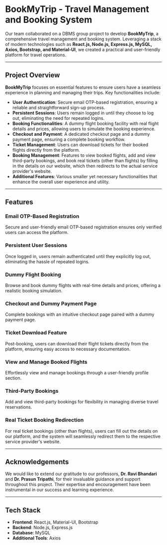 # BookMyTrip - Travel Management and Booking System

Our team collaborated on a DBMS group project to develop **BookMyTrip**, a comprehensive travel management and booking system. Leveraging a stack of modern technologies such as **React.js, Node.js, Express.js, MySQL, Axios, Bootstrap, and Material-UI**, we created a practical and user-friendly platform for travel operations.

---

## Project Overview

**BookMyTrip** focuses on essential features to ensure users have a seamless experience in planning and managing their trips. Key functionalities include:

- **User Authentication**: Secure email OTP-based registration, ensuring a reliable and straightforward sign-up process.
- **Persistent Sessions**: Users remain logged in until they choose to log out, eliminating the need for repeated logins.
- **Booking Functionalities**: A dummy flight booking facility with real flight details and prices, allowing users to simulate the booking experience.
- **Checkout and Payment**: A dedicated checkout page and a dummy payment page, ensuring a complete booking workflow.
- **Ticket Management**: Users can download tickets for their booked flights directly from the platform.
- **Booking Management**: Features to view booked flights, add and view third-party bookings, and book real tickets (other than flights) by filling in the details on our website, which then redirects to the actual service provider's website.
- **Additional Features**: Various smaller yet necessary functionalities that enhance the overall user experience and utility.

---

## Features

### Email OTP-Based Registration
Secure and user-friendly email OTP-based registration ensures only verified users can access the platform.

### Persistent User Sessions
Once logged in, users remain authenticated until they explicitly log out, eliminating the hassle of repeated logins.

### Dummy Flight Booking
Browse and book dummy flights with real-time details and prices, offering a realistic booking simulation.

### Checkout and Dummy Payment Page
Complete bookings with an intuitive checkout page paired with a dummy payment page.

### Ticket Download Feature
Post-booking, users can download their flight tickets directly from the platform, ensuring easy access to necessary documentation.

### View and Manage Booked Flights
Effortlessly view and manage bookings through a user-friendly profile section.

### Third-Party Bookings
Add and view third-party bookings for flexibility in managing diverse travel reservations.

### Real Ticket Booking Redirection
For real ticket bookings (other than flights), users can fill out the details on our platform, and the system will seamlessly redirect them to the respective service provider's website.

---

## Acknowledgements

We would like to extend our gratitude to our professors, **Dr. Ravi Bhandari** and **Dr. Prasun Tripathi**, for their invaluable guidance and support throughout this project. Their expertise and encouragement have been instrumental in our success and learning experience.

---


## Tech Stack

- **Frontend**: React.js, Material-UI, Bootstrap
- **Backend**: Node.js, Express.js
- **Database**: MySQL
- **Additional Tools**: Axios


